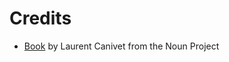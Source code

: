 # Credits

* [Book](https://thenounproject.com/search/?q=book&i=191863) by Laurent Canivet from the Noun Project
